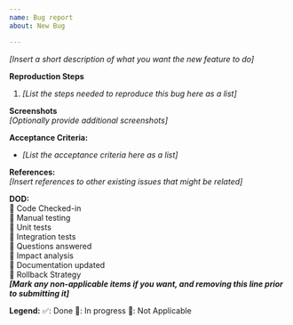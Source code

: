 ```yaml
---
name: Bug report
about: New Bug

---
```


_[Insert a short description of what you want the new feature to do]_

**Reproduction Steps**  
1. _[List the steps needed to reproduce this bug here as a list]_

**Screenshots**  
_[Optionally provide additional screenshots]_

**Acceptance Criteria:**  
* _[List the acceptance criteria here as a list]_

**References:**  
_[Insert references to other existing issues that might be related]_

**DOD:**  
🔴 Code Checked-in  
🔴 Manual testing  
🔴 Unit tests  
🔴 Integration tests  
🔴 Questions answered  
🔴 Impact analysis  
🔴 Documentation updated  
🔴 Rollback Strategy  
_**[Mark any non-applicable items if you want, and removing this line prior to submitting it]**_

**Legend:**
✅: Done
🔴: In progress
🔵: Not Applicable

